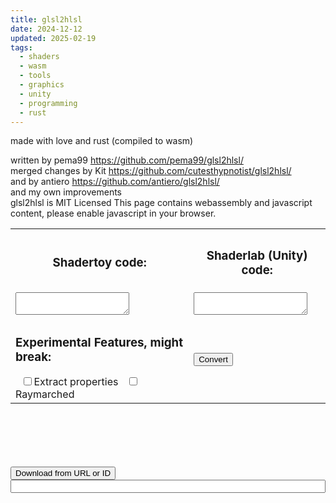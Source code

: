 ```yaml
---
title: glsl2hlsl
date: 2024-12-12
updated: 2025-02-19
tags:
  - shaders
  - wasm
  - tools
  - graphics
  - unity
  - programming
  - rust
---
```


made with love and rust (compiled to wasm)

written by pema99 https://github.com/pema99/glsl2hlsl/ \
merged changes by Kit https://github.com/cutesthypnotist/glsl2hlsl/ \
and by antiero https://github.com/antiero/glsl2hlsl/ \
and my own improvements \
glsl2hlsl is MIT Licensed
<noscript>This page contains webassembly and javascript content, please enable javascript in your browser.</noscript>

<div class="areas">
  <table>
    <tr>
      <th><h3>Shadertoy code:</h3></th>
      <th><h3>Shaderlab (Unity) code:</h3></th>
    </tr>
    <tr>
      <td><textarea id="in"></textarea></td>
      <td><textarea id="out"></textarea></td>
    </tr>
    <tr>
      <td>
        <h3>Experimental Features, might break:</h3>
        <input type="checkbox" id="extract" style="margin-left:5%;">Extract properties
        <input type="checkbox" id="raymarch" style="margin-left:5%;">Raymarched
      </td>
      <td><input id="convert" type="button" value="Convert"></td>
    </tr>
  </table>
</div>
<br>
<br>
<br>
<div id="links"></div>
<br>
<br>
<input id="download" type="button" value="Download from URL or ID">
<input id="shader" style="width:100%">
<br>
<br>
<br>
<link href="./glsl2hlsl.css" rel="stylesheet" type="text/css">
<script src="/js/glsl2hlsl.js"></script>
